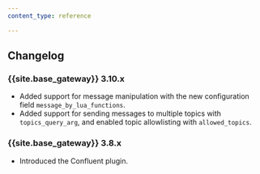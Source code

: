 ```yaml
---
content_type: reference

---
```


## Changelog

### {{site.base_gateway}} 3.10.x

* Added support for message manipulation with the new configuration field `message_by_lua_functions`.
* Added support for sending messages to multiple topics with `topics_query_arg`, and enabled topic allowlisting with `allowed_topics`.

### {{site.base_gateway}} 3.8.x

* Introduced the Confluent plugin.